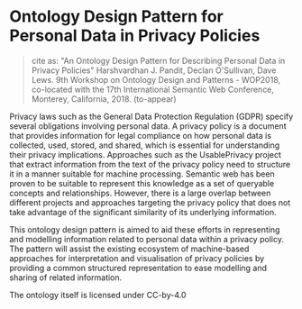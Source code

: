 # Ontology Design Pattern for Personal Data in Privacy Policies

> cite as: "An Ontology Design Pattern for Describing Personal Data in Privacy Policies" Harshvardhan J. Pandit, Declan O'Sullivan, Dave Lews. 9th Workshop on Ontology Design and Patterns - WOP2018, co-located with the 17th International Semantic Web Conference, Monterey, California, 2018. (to-appear)

Privacy laws such as the General Data Protection Regulation (GDPR) specify several obligations involving personal data. A privacy policy is a document that provides information for legal compliance on how personal data is collected, used, stored, and shared, which is essential for understanding their privacy implications. Approaches such as the UsablePrivacy project that extract information from the text of the privacy policy need to structure it in a manner suitable for machine processing. Semantic web has been proven to be suitable to represent this knowledge as a set of queryable concepts and relationships. However, there is a large overlap between different projects and approaches targeting the privacy policy that does not take advantage of the significant similarity of its underlying information. 

This ontology design pattern is aimed to aid these efforts in representing and modelling information related to personal data within a privacy policy. The pattern will assist the existing ecosystem of machine-based approaches for interpretation and visualisation of privacy policies by providing a common structured representation to ease modelling and sharing of related information.

The ontology itself is licensed under CC-by-4.0
